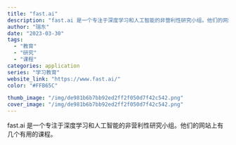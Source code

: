 ```yaml
---
title: "fast.ai"
description: "fast.ai 是一个专注于深度学习和人工智能的非营利性研究小组。他们的网站上有几个有用的课程。"
author: "瑞东"
date: "2023-03-30"
tags:
  - "教育"
  - "研究"
  - "课程"
categories: application
series: "学习教育"
website_link: "https://www.fast.ai/"
color: "#FFB65C"

thumb_image: "/img/de981b6b7bb92ed2ff2f050d7f42c542.png"
cover_image: "/img/de981b6b7bb92ed2ff2f050d7f42c542.png"
---
```


fast.ai 是一个专注于深度学习和人工智能的非营利性研究小组。他们的网站上有几个有用的课程。